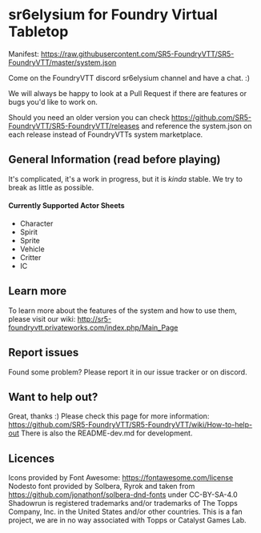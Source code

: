 # sr6elysium for Foundry Virtual Tabletop
Manifest: https://raw.githubusercontent.com/SR5-FoundryVTT/SR5-FoundryVTT/master/system.json

Come on the FoundryVTT discord sr6elysium channel and have a chat. :)

We will always be happy to look at a Pull Request if there are features or bugs you'd like to work on.

Should you need an older version you can check https://github.com/SR5-FoundryVTT/SR5-FoundryVTT/releases and reference the system.json on each release instead of FoundryVTTs system marketplace.

## General Information (read before playing)
It's complicated, it's a work in progress, but it is _kinda_ stable. We try to break as little as possible.

#### Currently Supported Actor Sheets 
- Character
- Spirit
- Sprite
- Vehicle
- Critter
- IC

## Learn more
To learn more about the features of the system and how to use them, please visit our wiki: http://sr5-foundryvtt.privateworks.com/index.php/Main_Page

## Report issues
Found some problem? Please report it in our issue tracker or on discord.

## Want to help out?
Great, thanks :) Please check this page for more information: https://github.com/SR5-FoundryVTT/SR5-FoundryVTT/wiki/How-to-help-out
There is also the README-dev.md for development.

## Licences
Icons provided by Font Awesome: https://fontawesome.com/license
Nodesto font provided by Solbera, Ryrok and taken from https://github.com/jonathonf/solbera-dnd-fonts under CC-BY-SA-4.0
Shadowrun is registered trademarks and/or trademarks of The Topps Company, Inc. in the United States and/or other countries. This is a fan project, we are in no way associated with Topps or Catalyst Games Lab.
